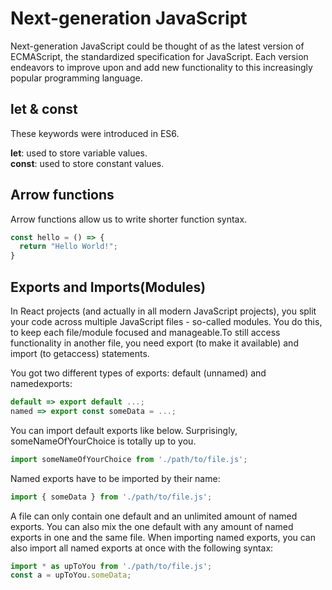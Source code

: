 # Next-generation JavaScript

Next-generation JavaScript could be thought of as the latest version of ECMAScript, the standardized specification for JavaScript. Each version endeavors to improve upon and add new functionality to this increasingly popular programming language.

## let & const
These keywords were introduced in ES6.

**let**: used to store variable values.   
**const**: used to store constant values.

## Arrow functions
Arrow functions allow us to write shorter function syntax.

```javascript
const hello = () => {
  return "Hello World!";
}
```

## Exports and Imports(Modules)

In React projects (and actually in all modern JavaScript projects), you split your code across multiple JavaScript files - so-called modules. You do this, to keep each file/module focused and manageable.To still access functionality in another file, you need export (to make it available) and import (to getaccess) statements.

You got two different types of exports: default (unnamed) and namedexports:
```javascript
default => export default ...; 
named => export const someData = ...; 
```

You can import default exports like below. Surprisingly, someNameOfYourChoice is totally up to you.
```javascript
import someNameOfYourChoice from './path/to/file.js'; 
```

Named exports have to be imported by their name:
```javascript
import { someData } from './path/to/file.js';
```

A file can only contain one default and an unlimited amount of named exports. You can also mix the one default with any amount of named exports in one and the same file. When importing named exports, you can also import all named exports at once with the following syntax:
```javascript
import * as upToYou from './path/to/file.js';
const a = upToYou.someData;
```

## 
